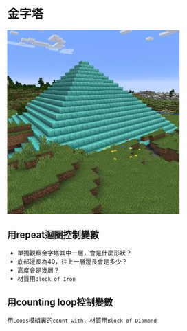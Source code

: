 # 金字塔
![](img.png)

## 用repeat迴圈控制變數
* 單獨觀察金字塔其中一層，會是什麼形狀？
* 底部邊長為40，往上一層邊長會是多少？
* 高度會是幾層？
* 材質用`Block of Iron`

## 用counting loop控制變數

用`Loops`模組裏的`count with`，材質用`Block of Diamond`
